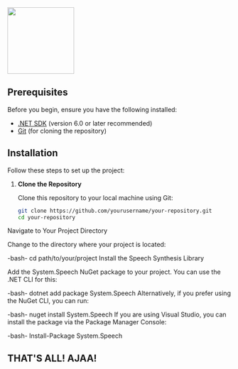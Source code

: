 <image align="center" src="https://github.com/user-attachments/assets/8195a849-dfca-4621-a1fd-97d95b2b9b10.png" width="150">

## Prerequisites

Before you begin, ensure you have the following installed:

- [.NET SDK](https://dotnet.microsoft.com/download) (version 6.0 or later recommended)
- [Git](https://git-scm.com/downloads) (for cloning the repository)

## Installation

Follow these steps to set up the project:

1. **Clone the Repository**

   Clone this repository to your local machine using Git:

   ```bash
   git clone https://github.com/yourusername/your-repository.git
   cd your-repository
Navigate to Your Project Directory

Change to the directory where your project is located:

-bash-
cd path/to/your/project
Install the Speech Synthesis Library

Add the System.Speech NuGet package to your project. You can use the .NET CLI for this:

-bash-
dotnet add package System.Speech
Alternatively, if you prefer using the NuGet CLI, you can run:

-bash-
nuget install System.Speech
If you are using Visual Studio, you can install the package via the Package Manager Console:

-bash-
Install-Package System.Speech

## THAT'S ALL! AJAA!
